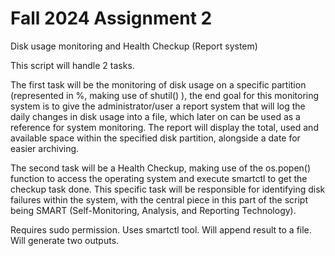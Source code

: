 # Fall 2024 Assignment 2

Disk usage monitoring and Health Checkup (Report system)

This script will handle 2 tasks.

The first task will be the monitoring of disk usage on a specific partition (represented in %, making use of shutil() ), the end goal for this monitoring system is to give the administrator/user a report system that will log the daily changes in disk usage into a file, which later on can be used as a reference for system monitoring. The report will display the total, used and available space within the specified disk partition, alongside a date for easier archiving.

The second task will be a Health Checkup, making use of the os.popen() function to access the operating system and execute smartctl to get the checkup task done. This specific task will be responsible for identifying disk failures within the system, with the central piece in this part of the script being SMART (Self-Monitoring, Analysis, and Reporting Technology).


Requires sudo permission.
Uses smartctl tool.
Will append result to a file.
Will generate two outputs.
